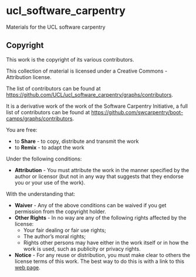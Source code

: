 ucl_software_carpentry
======================

Materials for the UCL software carpentry

## Copyright

This work is the copyright of its various contributors. 

This collection of material is licensed under a Creative Commons - Attribution license. 

The list of contributors can be found at https://github.com/UCL/ucl_software_carpentry/graphs/contributors.

It is a derivative work of the work of the Software Carpentry Initiative, a full list of contributors can be found at https://github.com/swcarpentry/boot-camps/graphs/contributors. 

You are free:

- to **Share** - to copy, distribute and transmit the work
- to **Remix** - to adapt the work

Under the following conditions:

- **Attribution** - You must attribute the work in the manner specified by the
  author or licensor (but not in any way that suggests that they endorse you or
  your use of the work).

With the understanding that:

- **Waiver** - Any of the above conditions can be waived if you get permission
  from the copyright holder.
- **Other Rights** - In no way are any of the following rights affected by the
  license:
  - Your fair dealing or fair use rights;
  - The author’s moral rights;
  - Rights other persons may have either in the work itself or in how the work
    is used, such as publicity or privacy rights.
- **Notice** - For any reuse or distribution, you must make clear to others the
  license terms of this work. The best way to do this is with a link to this
  [web page](http://creativecommons.org/licenses/by/3.0/).
